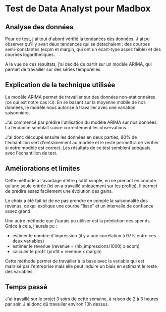 # Test de Data Analyst pour Madbox

## Analyse des données

Pour ce test, j'ai tout d'abord vérifié la tendances des données. J'ai pu observer qu'il y avait deux tendances qui se détachaient : des courbes semi-constantes (ecpm et margin, qui ont un écart-type assez faible) et des courbes logarithmiques. 

A la vue de ces résultats, j'ai décidé de partir sur un modèle ARIMA, qui permet de travailler sur des séries temporelles. 

## Explication de la technique utilisée

Le modèle ARIMA permet de travailler sur des données non-stationnaires (ce qui est notre cas ici). En se basant sur la moyenne mobile de nos données, le modèle nous autorise à travailler avec une variation saisonnière.

J'ai commencé par prédire l'utilisation du modèle ARIMA sur nos données. La tendance semblait suivre correctement les observations.

J'ai donc découpé ensuite les données en deux parties, 80% de l'échantillon sert d'entraïnement au modèle et le reste permettra de vérifier si notre modèle est correct. Les résultats de ce test semblent adéquats avec l'échantillon de test.

## Améliorations et limites

Cette méthode a l'avantage d'être plutôt simple, en ne prenant en compte qu'une seule entrée (ici on a travaillé uniquement sur les profits). Il permet de prédire assez facilement une évolution des gains.

Le choix a été fait ici de ne pas prendre en compte la saisonnalité des revenus, ce qui explique une courbe "lisse" et un intervalle de confiance assez grand. 

Une autre méthode que j'aurais pu utiliser est la prédiction des spends. Grâce à cela, j'aurais pu :
- estimer le nombre d'impression (il y a une corrélation à 97% entre ces deux variables)
- estimer le revenue (revenue = (nb_impressions/1000) x ecpm)
- calculer le profit (profit = revenue x margin) 

Cette méthode permet de travailler à la base avec la variable qui est maitrisé par l'entreprise mais elle peut induire un biais en estimant le reste des variables.

## Temps passé

J'ai travaillé sur le projet 3 soirs de cette semaine, à raison de 2 à 3 heures par soir. J'ai donc dû travailler environ 10h dessus.